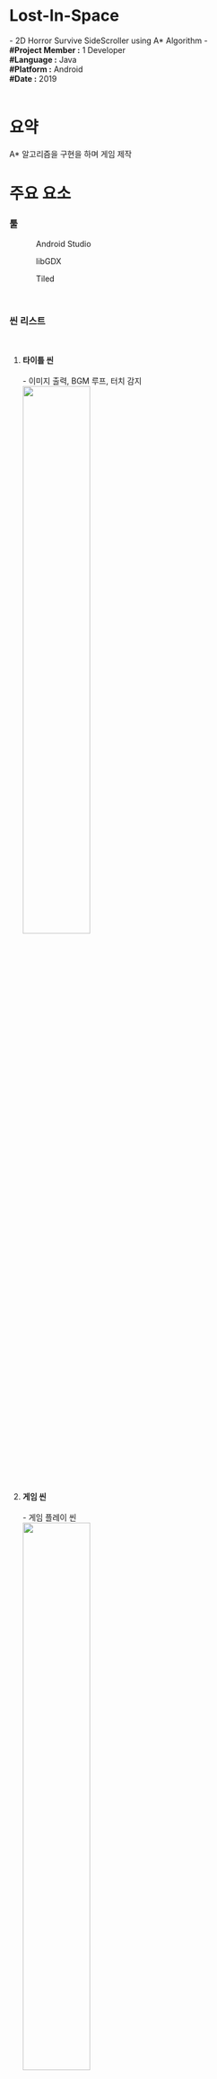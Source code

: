 <h1><b>Lost-In-Space</b></h1>
- 2D Horror Survive SideScroller using A* Algorithm -
<br>
<article>
<b>#Project Member :</b> 1 Developer<br>
<b>#Language :</b> Java<br>
<b>#Platform :</b> Android<br>
<b>#Date :</b> 2019<br>
</article>
<br>

<body>
  <h1>요약</h1>
  <div>
    <p>
      A* 알고리즘을 구현을 하며 게임 제작<br>
    </p>
  </div>
  
  <h1>주요 요소</h1>
  <div>
  
  <h3><b>툴</b></h3>
  <ol>
    <ul>Android Studio</ul>
    <ul>libGDX</ul>
    <ul>Tiled</ul>
  </ol>
  <br>
  <h3><b>씬 리스트</b></h3><br>
  <ol>
  <li><b>타이틀 씬</b></li><br>
    - 이미지 출력, BGM 루프, 터치 감지<br>
    <img src="Image/title.jpg" width="50%">
  <br>
  <br>           
  <li><b>게임 씬</b></li><br>
    - 게임 플레이 씬<br>
    <img src="Image/path2.gif" width="50%">
  <br>
  <br> 
  <li><b>게임 승리/오버</b></li><br>
    - 적에게 잡히거나 생존 필수 요소를 찾지 못하면 게임 오버 화면/사운드 출력<br>
    <img src="Image/gameover1.jpg" width="50%"><img src="Image/gameover2.jpg" width="50%">
    <br>
    - 승리 조건을 만족하면 나오는 화면<br>
    <img src="Image/victory.png" width="50%">
  <br>
  <br>
  </ol>
  <h2>짧은 영상</h2>
  - AI이동 영상<br>
  https://youtu.be/4ufDuvQo19w<br>
  - 게임 플레이 영상<br>
  https://youtu.be/_ta-cA5Z6h4<br>
  </div>
  
  <div><hr width="100%" color = "black">
    <b>게임 설명</b><br>
    <ol>
      <li>주어진 시간동안 맵을 돌아다니며 적<에일리언>을 피하고 생존 요소를 모으며 살아 남기</li>
      <li>주어진 시간동안 생존시 승리</li>
      <li>플레이어가 적과 부딛히면 게임 오버</li>
      <li>플레이어는 생존 요소인 <산소>를 수집해야함</li>
      <li><산소>는 시간에 따라 지속적으로 줄어듬
        <br> * 산소가 0이되면 게임 오버
        </li>
      <li>에일리언은 맵을 계속 돌아다님</li>
      <li>에일리언과의 거리에 따라 <레이더> 발동(사운드 및 경고 색상 표현)<br>
        * 에일리언이 가까울 수록 경고음이 빨리 재생됨
        </li>
    </ol>
  
  <hr width="100%" color = "black">
    <ol>
      <li>
        <h4><b>에일리언 패턴</b></h4>
        1. 제자리에서 1~5초 대기<br>
        2. 특정 위치를 무작위로 선정하여 현재 위치에서 이동<br>
        3. 어떠한 상태든 플레이어가 인식거리 안에 존재하면 13초 동안 플레이어 위치와 상관없이 추격<br>
        3-1. 추격 중 플레이어가 인식거리에 또 들어오면 추격시간 13초로 다시 초기화<br>
        3-2. 추격 후 플레이어가 인식거리 밖에 존재하면 해당 자리에서 1~2과정 반복<br>
      </li>
      <li>
        <h4><b>알고리즘</b></h4>
        <ol>
        <h5>노드(Node.java)</h5>
          - 각 이동 경로가 되어주는 노드 클래스<br>
          - 이동 가능 여부를 제공<br>
          - f, g, h 값 저장 및 초기화<br>
          - 부모 노드 저장<br>
          - 주변 노드와 연결시켜 주는 리스트 저장<br>
          syntax: [코드로 가기 : Node](https://github.com/HoHong123/Lost-In-Space/blob/master/Src/core/src/com/lsgdx/game/Algorithm/Node.java)<br>
           [코드로가기](https://github.com/HoHong123/Lost-In-Space/blob/master/Src/core/src/com/lsgdx/game/Algorithm/Node.java)
        <h5>노드 커넥터(ConnectionNode.java)</h5>
          - 연산이 시작되는 노드와 다음 노드를 연결 시키는 클래스<br>
          [코드로가기](https://github.com/HoHong123/Lost-In-Space/blob/master/Src/core/src/com/lsgdx/game/Algorithm/ConnectingNode.java)
        <h5>노드 그래프/제너레이터(NodeGraph.java / NodeGraphGenerate.java)</h5>
          - 모든 노드의 정보를 가진 그래프 클래스<br>
          - 그래프 클래스를 초기화하는 제너레이터 클래스<br>
          * 그래프는 맵마다 새로 생성되야함(Non-Static 클래스)<br>
          * 제너레이터는 맵이 바뀌어도 연산처리만 하면됨 (Static클래스)<br>
          [그래프 코드로가기](https://github.com/HoHong123/Lost-In-Space/blob/master/Src/core/src/com/lsgdx/game/Algorithm/NodeGraph.java)<br>
          [제너레이터 코드로가기](https://github.com/HoHong123/Lost-In-Space/blob/master/Src/core/src/com/lsgdx/game/Algorithm/NodeGraphGenerate.java)
        <h5>휴리스틱 클래스(HeuristicCalculation.java)</h5>
          - 현재 연산이 필요한 노드위치와 도착점의 거리를 계산하여 휴리스틱 값을 반환하는 클래스<br>
          [코드로가기](https://github.com/HoHong123/Lost-In-Space/blob/master/Src/core/src/com/lsgdx/game/Algorithm/HeuristicCalculation.java)
        <h5>패스파인딩 클래스(PathFinding.java)</h5>
          - 위 클래스/함수들이 제공하는 값을 활용하여 길을 찾는 클래스<br>
          - 경로 생성 및 연산 후 남은 객체들 메모리 해제<br>
          [코드로가기](https://github.com/HoHong123/Lost-In-Space/blob/master/Src/core/src/com/lsgdx/game/Algorithm/PathFinding.java)
        </ol>
        <br>
        <h4><b>에일리언 스크립트</b></h4>
        <ol>
        <h5>기본 정보(Enemy.java)</h5>
          - AI, 스프라이트, 물리 충돌 등 모든 것을 총괄하고 초기화하는 클래스<br>
          (https://github.com/HoHong123/Lost-In-Space/blob/master/Src/core/src/com/lsgdx/game/Character/Enemy/Enemy.java)
        <h5>AI(EnemyAI.java)</h5>
          - 유한동작기계로 두 AI행동을 번갈아 실행<br>
          - 플레이어 인식 확인<br>
          - 스프라이트 변경 조절<br>
          <h6>1. 이동(EnemyAI_Run.java)</h6><br>
          - Pathfinding으로 찾은 경로 리스트를 받아 이동<br>
          - 플레이어를 인식 후 플레이어 위치를 지속적으로 받아와 매 프레임마다 플레이어 위치로 이동<br>
          <h6>2. 정지(EnemyAI_Stand.java)</h6><br>
          - 특정 시간동안 정지<br>
          [기본 정보 코드로가기](https://github.com/HoHong123/Lost-In-Space/blob/master/Src/core/src/com/lsgdx/game/Character/Enemy/EnemyAI.java)
          [1. 이동 코드로가기](https://github.com/HoHong123/Lost-In-Space/blob/master/Src/core/src/com/lsgdx/game/Character/Enemy/EnemyAI_Run.java)
          [2. 정지 코드로가기] (https://github.com/HoHong123/Lost-In-Space/blob/master/Src/core/src/com/lsgdx/game/Character/Enemy/EnemyAI_Stand.java)
        <h5>스프라이트(EnemySprite.java)</h5>
          - 스프라이트 시트 정보 추출 및 이미지 리스트 생성<br>
          - 상황에 따라 특정 애니메이션 실행<br>
          [코드로가기](https://github.com/HoHong123/Lost-In-Space/blob/master/Src/core/src/com/lsgdx/game/Character/Enemy/EnemySprite.java)
        </ol>
        <br>
        <h4><b>플레이어 스크립트</b></h4>
        <ol>
        <h5>Player.java</h5>
          - 스프라이트 시트 정보 추출 및 애니메이션 설정<br>
          - 이동 관련<br>
          - 게임 오버/승리 화면 호출 함수 포함<br>
          - 물리작용을 위한 콜라이더 설정<br>
          - 여러 변수 초기화<br>
          [코드로가기](https://github.com/HoHong123/Lost-In-Space/blob/master/Src/core/src/com/lsgdx/game/Character/Player.java)
        </ol>
      </li>
    </ol>
  </div>
  
  <div>
  <h2>오류 및 시행착오</h2>
  <ol>
    <li>버퍼 오버플로</li>
    - 길 찾기 연산 중 open과 close리스트를 초기화하지 않아 메모리에 지속적으로 새로 생성하여 발생한 오류<br>
    <img src="Image/200.PNG" width="60%"><br>
    - 모든 알고리즘 및 스크립트에 변수를 사용 후 초기화 하도록 변경<br>
    <img src="Image/80.PNG" width="60%"><br>
  </ol>
  </div>
</body>
